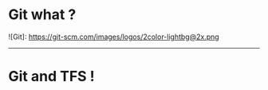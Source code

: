 # Git what ?
![Git]: https://git-scm.com/images/logos/2color-lightbg@2x.png

---

# Git and TFS !


